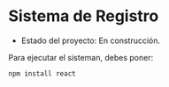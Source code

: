 <h1>Sistema de Registro</h1>

- Estado del proyecto: En construcción.

Para ejecutar el sisteman, debes poner:

```npm install react```
